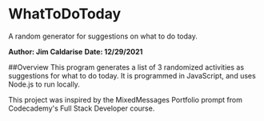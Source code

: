 # WhatToDoToday
   A random generator for suggestions on what to do today.

**Author: Jim Caldarise**
**Date: 12/29/2021**

##Overview
   This program generates a list of 3 randomized activities as suggestions for
   what to do today. It is programmed in JavaScript, and uses Node.js to run 
   locally. 

   This project was inspired by the MixedMessages Portfolio prompt from
   Codecademy's Full Stack Developer course. 